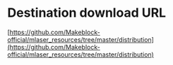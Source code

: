 # Destination download URL
[https://github.com/Makeblock-official/mlaser_resources/tree/master/distribution](https://github.com/Makeblock-official/mlaser_resources/tree/master/distribution)
